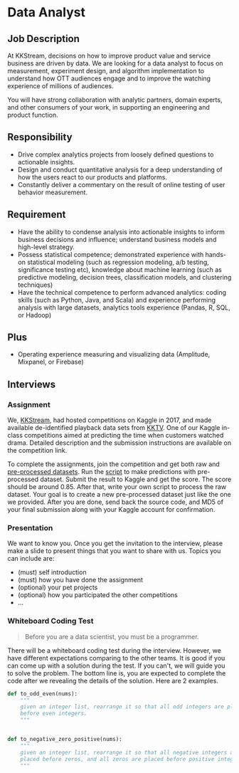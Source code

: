 # Data Analyst

## Job Description
At KKStream, decisions on how to improve product value and service business are driven by data. We are looking for a data analyst to focus on measurement, experiment design, and algorithm implementation to understand how OTT audiences engage and to improve the watching experience of millions of audiences.

You will have strong collaboration with analytic partners, domain experts, and other consumers of your work, in supporting an engineering and product function.

## Responsibility
* Drive complex analytics projects from loosely defined questions to actionable insights.
* Design and conduct quantitative analysis for a deep understanding of how the users react to our products and platforms.
* Constantly deliver a commentary on the result of online testing of user behavior measurement.

## Requirement
* Have the ability to condense analysis into actionable insights to inform business decisions and influence; understand business models and high-level strategy.
* Possess statistical competence; demonstrated experience with hands-on statistical modeling (such as regression modeling, a/b testing, significance testing etc), knowledge about machine learning (such as predictive modeling, decision trees, classification models, and clustering techniques)
* Have the technical competence to perform advanced analytics: coding skills (such as Python, Java, and Scala) and experience performing analysis with large datasets, analytics tools experience (Pandas, R, SQL, or Hadoop)

## Plus
* Operating experience measuring and visualizing data (Amplitude, Mixpanel, or Firebase)

## Interviews

### Assignment

We, [KKStream](https://www.kkstream.com.tw/en/), had hosted competitions on Kaggle in 2017, and made available de-identified playback data sets from [KKTV](https://www.kktv.me/). One of our Kaggle in-class competitions aimed at predicting the time when customers watched drama. Detailed description and the submission instructions are available on the competition link.

To complete the assignments, join the competition and get both raw and [pre-processed datasets](./assignment_01/preprocessed_datasets.zip). Run the [script](./assignment_01/experiments.py) to make predictions with pre-processed dataset. Submit the result to Kaggle and get the score. The score should be around 0.85. After that, write your own script to process the raw dataset. Your goal is to create a new pre-processed dataset just like the one we provided. After you are done, send back the source code, and MD5 of your final submission along with your Kaggle account for confirmation.

### Presentation

We want to know you. Once you get the invitation to the interview, please make a slide to present things that you want to share with us. Topics you can include are:

* (must) self introduction
* (must) how you have done the assignment
* (optional) your pet projects
* (optional) how you participated the other competitions
* ...

### Whiteboard Coding Test

> Before you are a data scientist, you must be a programmer.

There will be a whiteboard coding test during the interview. However, we have different expectations comparing to the other teams. It is good if you can come up with a solution during the test. If you can't, we will guide you to solve the problem. The bottom line is, you are expected to complete the code after we revealing the details of the solution. Here are 2 examples.

``` python
def to_odd_even(nums):
    """
    given an integer list, rearrange it so that all odd integers are placed
    before even integers.
    """


def to_negative_zero_positive(nums):
    """
    given an integer list, rearrange it so that all negative integers are
    placed before zeros, and all zeros are placed before positive integers.
    """
```
